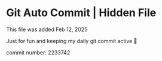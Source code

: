 # Git Auto Commit | Hidden File

This file was added Feb 12, 2025

Just for fun and keeping my daily git commit active 🤪

commit number: 2233742
